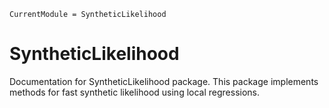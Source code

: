 ```@meta
CurrentModule = SyntheticLikelihood
```

# SyntheticLikelihood
Documentation for SyntheticLikelihood package. This package implements methods
for fast synthetic likelihood using local regressions.